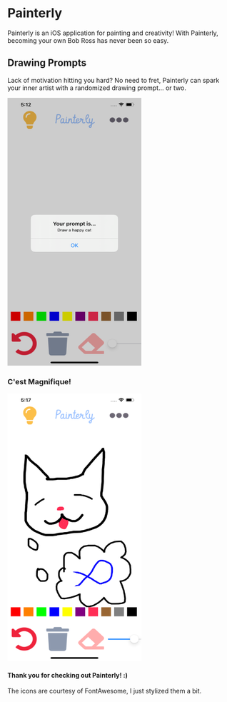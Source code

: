 # Painterly
Painterly is an iOS application for painting and creativity! With Painterly, becoming your own Bob Ross has never been so easy.

## Drawing Prompts
Lack of motivation hitting you hard? No need to fret, Painterly can spark your inner artist with a randomized drawing prompt... or two.


<img
src="images/Simulator Screen Shot - iPhone 11 Pro Max - 2020-07-02 at 17.12.49.png"
raw=true
width="300" 
height="600"
alt="pic"
style="margin-right: 10px;"
/>

### C'est Magnifique!
<img
src="images/Simulator Screen Shot - iPhone 11 Pro Max - 2020-07-02 at 17.17.44.png"
raw=true
width="300" 
height="600"
alt="pic"
style="margin-right: 10px;"
/>

#### Thank you for checking out Painterly! :)
The icons are courtesy of FontAwesome, I just stylized them a bit.
